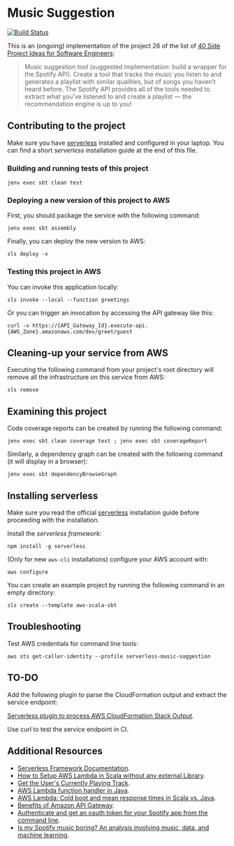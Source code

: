 # Music Suggestion

[![Build Status](https://circleci.com/gh/etorres/music-suggestion.svg?style=svg)](https://circleci.com/gh/etorres/music-suggestion)

This is an (ongoing) implementation of the project 26 of the list of [40 Side Project Ideas for Software Engineers](https://www.codementor.io/@npostolovski/40-side-project-ideas-for-software-engineers-g8xckyxef):

> Music suggestion tool (suggested implementation: build a wrapper for the Spotify API). Create a tool that tracks the music you listen to and generates a playlist with similar qualities, but of songs you haven’t heard before. The Spotify API provides all of the tools needed to extract what you’ve listened to and create a playlist — the recommendation engine is up to you!

## Contributing to the project

Make sure you have [serverless](https://www.serverless.com/framework/docs/providers/aws/guide/installation/) installed and configured in your laptop. You can find a short _serverless_ installation guide at the end of this file.

### Building and running tests of this project

```shell script
jenv exec sbt clean test
```

### Deploying a new version of this project to AWS

First, you should package the service with the following command:

```shell script
jenv exec sbt assembly
```

Finally, you can deploy the new version to AWS:

```shell script
sls deploy -v
```

### Testing this project in AWS

You can invoke this application locally:

```shell script
sls invoke --local --function greetings
```

Or you can trigger an invocation by accessing the API gateway like this:

```shell script
curl -v https://{API_Gateway_Id}.execute-api.{AWS_Zone}.amazonaws.com/dev/greet/guest
```

## Cleaning-up your service from AWS

Executing the following command from your project's root directory will remove all the infrastructure on this service from AWS:

```shell script
sls remove
```

## Examining this project

Code coverage reports can be created by running the following command:

```shell script
jenv exec sbt clean coverage test ; jenv exec sbt coverageReport
```

Similarly, a dependency graph can be created with the following command (it will display in a browser):

```shell script
jenv exec sbt dependencyBrowseGraph
```

## Installing serverless

Make sure you read the official [serverless](https://www.serverless.com/framework/docs/providers/aws/guide/installation/) installation guide before proceeding with the installation.

Install the _serverless framework_:

```shell script
npm install -g serverless
```

(Only for new `aws-cli` installations) configure your AWS account with:
```shell script
aws configure
```

You can create an example project by running the following command in an empty directory:

```shell script
sls create --template aws-scala-sbt
```

## Troubleshooting

Test AWS credentials for command line tools:

```shell script
aws sts get-caller-identity --profile serverless-music-suggestion
```

## TO-DO

Add the following plugin to parse the CloudFormation output and extract the service endpoint:

[Serverless plugin to process AWS CloudFormation Stack Output](https://github.com/sbstjn/serverless-stack-output).

Use curl to test the service endpoint in CI.

## Additional Resources

* [Serverless Framework Documentation](https://www.serverless.com/framework/docs/).
* [How to Setup AWS Lambda in Scala without any external Library](https://edward-huang.com/aws/cloud/2019/11/28/how-to-setup-aws-lambda-in-scala-without-any-external-library/).
* [Get the User's Currently Playing Track](https://developer.spotify.com/documentation/web-api/reference-beta/#endpoint-get-the-users-currently-playing-track).
* [AWS Lambda function handler in Java](https://docs.aws.amazon.com/lambda/latest/dg/java-handler.html).
* [AWS Lambda: Cold boot and mean response times in Scala vs. Java](https://blog.codecentric.de/en/2019/02/aws-lambda-cold-boot-and-mean-response-times-in-scala-vs-java/).
* [Benefits of Amazon API Gateway](https://www.serverless.com/amazon-api-gateway/).
* [Authenticate and get an oauth token for your Spotify app from the command line](https://gist.github.com/hughrawlinson/1d24595d3648d53440552436dc215d90).
* [Is my Spotify music boring? An analysis involving music, data, and machine learning](https://towardsdatascience.com/is-my-spotify-music-boring-an-analysis-involving-music-data-and-machine-learning-47550ae931de).

